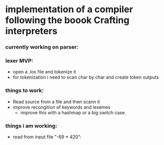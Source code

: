 # implementation of a compiler following the boook Crafting interpreters

### currently working on parser:

### lexer MVP:
* open a .lox file and tokenize it
* for tokenization i need to scan char by char and create token outputs

### things to work:
* Read source from a file and then scann it
* improve recongition of keywords and lexemes
  * improve this with a hashmap or a big switch case.

### things i am working:
* read from input file "-69 * 420":
